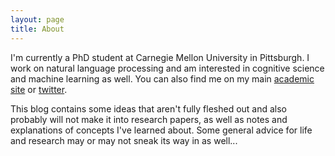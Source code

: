```yaml
---
layout: page
title: About
---
```


<!-- <p class="message">
  Hey there! This page is included as an example. Feel free to customize it for your own use upon downloading. Carry on!
</p> -->

I'm currently a PhD student at Carnegie Mellon University in Pittsburgh. I work on natural language processing and am interested in cognitive science and machine learning as well. You can also find me on my main [academic site](https://nightingal3.github.io) or [twitter](https://twitter.com/_emliu).

This blog contains some ideas that aren't fully fleshed out and also probably will not make it into research papers, as well as notes and explanations of concepts I've learned about. Some general advice for life and research may or may not sneak its way in as well...